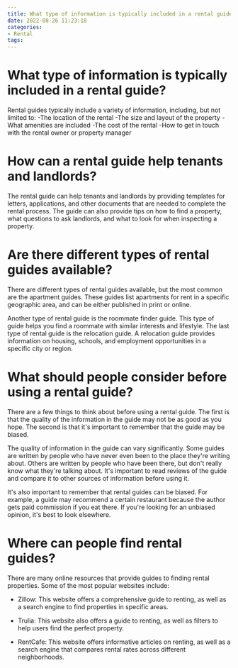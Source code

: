 ```yaml
---
title: What type of information is typically included in a rental guide
date: 2022-08-26 11:23:18
categories:
- Rental
tags:
---
```



#  What type of information is typically included in a rental guide?

Rental guides typically include a variety of information, including, but not limited to: 
-The location of the rental
-The size and layout of the property
-What amenities are included
-The cost of the rental
-How to get in touch with the rental owner or property manager

#  How can a rental guide help tenants and landlords?

The rental guide can help tenants and landlords by providing templates for letters, applications, and other documents that are needed to complete the rental process. The guide can also provide tips on how to find a property, what questions to ask landlords, and what to look for when inspecting a property.

#  Are there different types of rental guides available?

There are different types of rental guides available, but the most common are the apartment guides. These guides list apartments for rent in a specific geographic area, and can be either published in print or online.

Another type of rental guide is the roommate finder guide. This type of guide helps you find a roommate with similar interests and lifestyle. The last type of rental guide is the relocation guide. A relocation guide provides information on housing, schools, and employment opportunities in a specific city or region.

#  What should people consider before using a rental guide?

There are a few things to think about before using a rental guide. The first is that the quality of the information in the guide may not be as good as you hope. The second is that it's important to remember that the guide may be biased.

The quality of information in the guide can vary significantly. Some guides are written by people who have never even been to the place they're writing about. Others are written by people who have been there, but don't really know what they're talking about. It's important to read reviews of the guide and compare it to other sources of information before using it.

It's also important to remember that rental guides can be biased. For example, a guide may recommend a certain restaurant because the author gets paid commission if you eat there. If you're looking for an unbiased opinion, it's best to look elsewhere.

#  Where can people find rental guides?

There are many online resources that provide guides to finding rental properties. Some of the most popular websites include:

- Zillow: This website offers a comprehensive guide to renting, as well as a search engine to find properties in specific areas.

- Trulia: This website also offers a guide to renting, as well as filters to help users find the perfect property.

- RentCafe: This website offers informative articles on renting, as well as a search engine that compares rental rates across different neighborhoods.